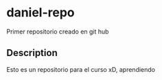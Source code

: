 # daniel-repo
Primer repositorio creado en git hub

## Description
Esto es un repositorio para el curso xD, aprendiendo
